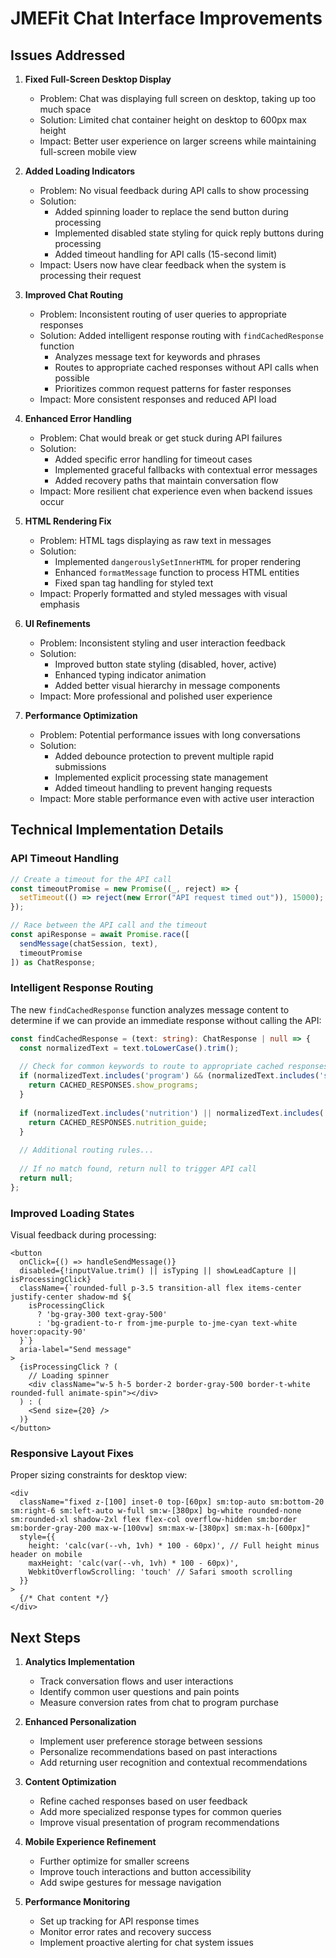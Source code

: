 # JMEFit Chat Interface Improvements

## Issues Addressed

1. **Fixed Full-Screen Desktop Display**
   - Problem: Chat was displaying full screen on desktop, taking up too much space
   - Solution: Limited chat container height on desktop to 600px max height
   - Impact: Better user experience on larger screens while maintaining full-screen mobile view

2. **Added Loading Indicators**
   - Problem: No visual feedback during API calls to show processing
   - Solution:
     - Added spinning loader to replace the send button during processing
     - Implemented disabled state styling for quick reply buttons during processing
     - Added timeout handling for API calls (15-second limit)
   - Impact: Users now have clear feedback when the system is processing their request

3. **Improved Chat Routing**
   - Problem: Inconsistent routing of user queries to appropriate responses
   - Solution: Added intelligent response routing with `findCachedResponse` function
     - Analyzes message text for keywords and phrases
     - Routes to appropriate cached responses without API calls when possible
     - Prioritizes common request patterns for faster responses
   - Impact: More consistent responses and reduced API load

4. **Enhanced Error Handling**
   - Problem: Chat would break or get stuck during API failures
   - Solution:
     - Added specific error handling for timeout cases
     - Implemented graceful fallbacks with contextual error messages
     - Added recovery paths that maintain conversation flow
   - Impact: More resilient chat experience even when backend issues occur

5. **HTML Rendering Fix**
   - Problem: HTML tags displaying as raw text in messages
   - Solution: 
     - Implemented `dangerouslySetInnerHTML` for proper rendering
     - Enhanced `formatMessage` function to process HTML entities
     - Fixed span tag handling for styled text
   - Impact: Properly formatted and styled messages with visual emphasis

6. **UI Refinements**
   - Problem: Inconsistent styling and user interaction feedback
   - Solution:
     - Improved button state styling (disabled, hover, active)
     - Enhanced typing indicator animation
     - Added better visual hierarchy in message components
   - Impact: More professional and polished user experience

7. **Performance Optimization**
   - Problem: Potential performance issues with long conversations
   - Solution:
     - Added debounce protection to prevent multiple rapid submissions
     - Implemented explicit processing state management
     - Added timeout handling to prevent hanging requests
   - Impact: More stable performance even with active user interaction

## Technical Implementation Details

### API Timeout Handling

```typescript
// Create a timeout for the API call
const timeoutPromise = new Promise((_, reject) => {
  setTimeout(() => reject(new Error("API request timed out")), 15000); // 15 second timeout
});

// Race between the API call and the timeout
const apiResponse = await Promise.race([
  sendMessage(chatSession, text),
  timeoutPromise
]) as ChatResponse;
```

### Intelligent Response Routing

The new `findCachedResponse` function analyzes message content to determine if we can provide an immediate response without calling the API:

```typescript
const findCachedResponse = (text: string): ChatResponse | null => {
  const normalizedText = text.toLowerCase().trim();
  
  // Check for common keywords to route to appropriate cached responses
  if (normalizedText.includes('program') && (normalizedText.includes('show') || normalizedText.includes('list'))) {
    return CACHED_RESPONSES.show_programs;
  }
  
  if (normalizedText.includes('nutrition') || normalizedText.includes('diet')) {
    return CACHED_RESPONSES.nutrition_guide;
  }
  
  // Additional routing rules...
  
  // If no match found, return null to trigger API call
  return null;
};
```

### Improved Loading States

Visual feedback during processing:

```tsx
<button
  onClick={() => handleSendMessage()}
  disabled={!inputValue.trim() || isTyping || showLeadCapture || isProcessingClick}
  className={`rounded-full p-3.5 transition-all flex items-center justify-center shadow-md ${
    isProcessingClick 
      ? 'bg-gray-300 text-gray-500' 
      : 'bg-gradient-to-r from-jme-purple to-jme-cyan text-white hover:opacity-90'
  }`}
  aria-label="Send message"
>
  {isProcessingClick ? (
    // Loading spinner
    <div className="w-5 h-5 border-2 border-gray-500 border-t-white rounded-full animate-spin"></div>
  ) : (
    <Send size={20} />
  )}
</button>
```

### Responsive Layout Fixes

Proper sizing constraints for desktop view:

```tsx
<div 
  className="fixed z-[100] inset-0 top-[60px] sm:top-auto sm:bottom-20 sm:right-6 sm:left-auto w-full sm:w-[380px] bg-white rounded-none sm:rounded-xl shadow-2xl flex flex-col overflow-hidden sm:border sm:border-gray-200 max-w-[100vw] sm:max-w-[380px] sm:max-h-[600px]"
  style={{  
    height: 'calc(var(--vh, 1vh) * 100 - 60px)', // Full height minus header on mobile
    maxHeight: 'calc(var(--vh, 1vh) * 100 - 60px)',
    WebkitOverflowScrolling: 'touch' // Safari smooth scrolling
  }}
>
  {/* Chat content */}
</div>
```

## Next Steps

1. **Analytics Implementation**
   - Track conversation flows and user interactions
   - Identify common user questions and pain points
   - Measure conversion rates from chat to program purchase

2. **Enhanced Personalization**
   - Implement user preference storage between sessions
   - Personalize recommendations based on past interactions
   - Add returning user recognition and contextual recommendations

3. **Content Optimization**
   - Refine cached responses based on user feedback
   - Add more specialized response types for common queries
   - Improve visual presentation of program recommendations

4. **Mobile Experience Refinement**
   - Further optimize for smaller screens
   - Improve touch interactions and button accessibility
   - Add swipe gestures for message navigation

5. **Performance Monitoring**
   - Set up tracking for API response times
   - Monitor error rates and recovery success
   - Implement proactive alerting for chat system issues 